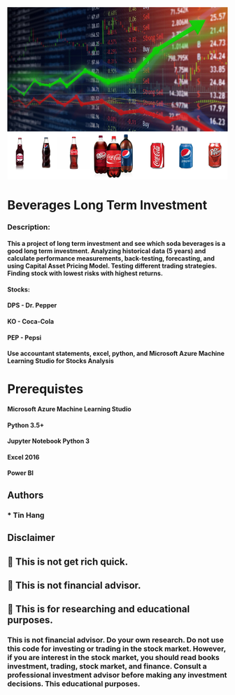 <img src="Soda.PNG">

# Beverages Long Term Investment
### Description:
#### This a project of long term investment and see which soda beverages is a good long term investment. Analyzing historical data (5 years) and calculate performance measurements, back-testing, forecasting, and using Capital Asset Pricing Model. Testing different trading strategies. Finding stock with lowest risks with highest returns.  

#### Stocks: 
#### DPS - Dr. Pepper
#### KO - Coca-Cola
#### PEP - Pepsi
        
#### Use accountant statements, excel, python, and Microsoft Azure Machine Learning Studio for Stocks Analysis


# Prerequistes
#### Microsoft Azure Machine Learning Studio  

#### Python 3.5+

#### Jupyter Notebook Python 3

#### Excel 2016

#### Power BI  

## Authors  
### * Tin Hang  

## Disclaimer
## 🔴 This is not get rich quick.  
## 🔴 This is not financial advisor.   
## 🔴 This is for researching and educational purposes.  
### This is not financial advisor. Do your own research. Do not use this code for investing or trading in the stock market. However, if you are interest in the stock market, you should read books investment, trading, stock market, and finance. Consult a professional investment advisor before making any investment decisions. This educational purposes.  

